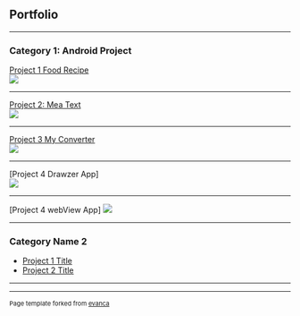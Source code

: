 ## Portfolio

---

### Category 1: Android Project


[Project 1 Food Recipe](/sample_page)
<br>
<img src="https://drive.google.com/uc?export=view&id=164PjKnSV7r4gJMQJNt4SvN3E2UjT3z0f"/>

---
[Project 2: Mea Text](/pdf/sample_presentation.pdf)
<br>
<img src="https://drive.google.com/uc?export=view&id=1Gil_L8811p1D-6orCysVRo8c5nTwh5sY"/>

---
[Project 3 My Converter](http://example.com/)
<br>
<img src="https://drive.google.com/uc?export=view&id=1rHf4kCuMSE2myEm2ftACSrvpaO7k9z7E"/>

---
[Project 4 Drawzer App]
<br>
<img src="https://drive.google.com/uc?export=view&id=1qgipVzBTYSE63KDLtxvMdr6VXgLTNGtO"/>

---
[Project 4 webView App]
<img src="https://drive.google.com/uc?export=view&id=13fl-virVHBG7VULtJEUkYuiymHMQ27SR"/>

---

### Category Name 2

- [Project 1 Title](http://example.com/)
- [Project 2 Title](http://example.com/)


---




---
<p style="font-size:11px">Page template forked from <a href="https://github.com/evanca/quick-portfolio">evanca</a></p>
<!-- Remove above link if you don't want to attibute -->
